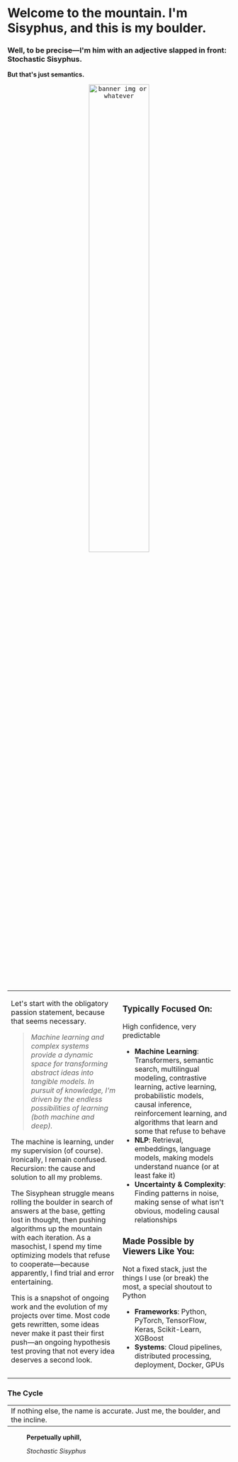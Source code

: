 # Welcome to the mountain. I'm Sisyphus, and this is my boulder.

### Well, to be precise—I'm him with an adjective slapped in front: Stochastic Sisyphus.

**But that's just semantics.**

<p align="center">
<kbd>
<img src="[https://gist.github.com/user-attachments/assets/44d3a5c0-de23-40c8-bd61-3bb4ba8102d0](https://gist.github.com/user-attachments/assets/44d3a5c0-de23-40c8-bd61-3bb4ba8102d0)"
width="52%"
alt="banner img or whatever"
/>
</kbd>
</p>

<table>
<tr>
<td width="50%" valign="top">

Let's start with the obligatory passion statement, because that seems necessary.

> *Machine learning and complex systems provide a dynamic space for transforming abstract ideas into tangible models. In pursuit of knowledge, I'm driven by the endless possibilities of learning (both machine and deep).*

The machine is learning, under my supervision (of course). Ironically, I remain confused. Recursion: the cause and solution to all my problems.

The Sisyphean struggle means rolling the boulder in search of answers at the base, getting lost in thought, then pushing algorithms up the mountain with each iteration. As a masochist, I spend my time optimizing models that refuse to cooperate—because apparently, I find trial and error entertaining.

This is a snapshot of ongoing work and the evolution of my projects over time. Most code gets rewritten, some ideas never make it past their first push—an ongoing hypothesis test proving that not every idea deserves a second look.

</td>
<td width="50%" valign="top">

### Typically Focused On:

High confidence, very predictable
- **Machine Learning**: Transformers, semantic search, multilingual modeling, contrastive learning, active learning, probabilistic models, causal inference, reinforcement learning, and algorithms that learn and some that refuse to behave
- **NLP**: Retrieval, embeddings, language models, making models understand nuance (or at least fake it)
- **Uncertainty & Complexity**: Finding patterns in noise, making sense of what isn't obvious, modeling causal relationships

### Made Possible by Viewers Like You:

Not a fixed stack, just the things I use (or break) the most, a special shoutout to Python
- **Frameworks**: Python, PyTorch, TensorFlow, Keras, Scikit-Learn, XGBoost
- **Systems**: Cloud pipelines, distributed processing, deployment, Docker, GPUs

</td>
</tr>
</table>

### The Cycle

<table> <tr> <td> If nothing else, the name is accurate. Just me, the boulder, and the incline. </td> </tr> </table>

           **Perpetually uphill,**

           *Stochastic Sisyphus*

